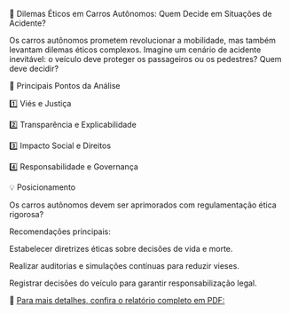 🔹 Dilemas Éticos em Carros Autônomos: Quem Decide em Situações de Acidente?

Os carros autônomos prometem revolucionar a mobilidade, mas também levantam dilemas éticos complexos. Imagine um cenário de acidente inevitável: o veículo deve proteger os passageiros ou os pedestres? Quem deve decidir?

📝 Principais Pontos da Análise

1️⃣ Viés e Justiça

2️⃣ Transparência e Explicabilidade

3️⃣ Impacto Social e Direitos

4️⃣ Responsabilidade e Governança

💡 Posicionamento

Os carros autônomos devem ser aprimorados com regulamentação ética rigorosa?

Recomendações principais:

Estabelecer diretrizes éticas sobre decisões de vida e morte.

Realizar auditorias e simulações contínuas para reduzir vieses.

Registrar decisões do veículo para garantir responsabilização legal.

📄 [Para mais detalhes, confira o relatório completo em PDF:](https://github.com/Bernardokrothh/Carros-aut-nomos-e-Dilemas-ticos-em-acidentes.-/blob/main/1.pdf)
